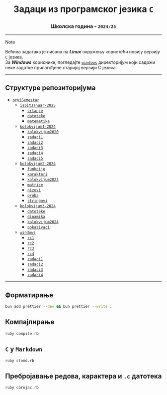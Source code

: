 # <p align="center">Задаци из програмског језика `C`</p>

### <p align="center">Школска година - `2024/25`</p>

---

> [!NOTE]
> Већина задатака је писана на ***Linux*** окружењу користећи новију верзију `C` језика.
> <br>
> За ***Windows*** кориснике, погледајте [`windows`](prviSemestar-2024/windows/) директоријум који садржи неке задатке прилагођене старијој верзији C језика.

---

## Структуре репозиторијума

- [`prviSemestar`](prviSemestar-2024/)
  - [`ispitJanuar-2025`](prviSemestar-2024/ispitJanuar-2025/)
    - [`crtanje`](prviSemestar-2024/ispit_januar/crtanje/)
    - [`datoteke`](prviSemestar-2024/ispit_januar/datoteke/)
    - [`matematika`](prviSemestar-2024/ispit_januar/matematika/)
  - [`kolokvijum1-2024`](prviSemestar-2024/kolokvijum1-2024/)
    - [`kolokvijum2020`](prviSemestar-2024/kolokvijum1-2024/kolokvijum2020/)
    - [`zadaci1`](prviSemestar-2024/kolokvijum1-2024/zadaci1/)
    - [`zadaci2`](prviSemestar-2024/kolokvijum1-2024/zadaci2/)
    - [`zadaci3`](prviSemestar-2024/kolokvijum1-2024/zadaci3/)
    - [`zadaci4`](prviSemestar-2024/kolokvijum1-2024/zadaci4/)
    - [`zadaci5`](prviSemestar-2024/kolokvijum1-2024/zadaci5/)
  - [`kolokvijum2-2024`](prviSemestar-2024/kolokvijum2-2024/)
    - [`funkcije`](prviSemestar-2024/kolokvijum2-2024/funkcije/)
    - [`karakteri`](prviSemestar-2024/kolokvijum2-2024/karakteri/)
    - [`kolokvijum2023`](prviSemestar-2024/kolokvijum2-2024/kolokvijum2023/)
    - [`matrice`](prviSemestar-2024/kolokvijum2-2024/matrice/)
    - [`nizovi`](prviSemestar-2024/kolokvijum2-2024/nizovi/)
    - [`proba`](prviSemestar-2024/kolokvijum2-2024/proba/)
    - [`stringovi`](prviSemestar-2024/kolokvijum2-2024/stringovi/)
  - [`kolokvijum3-2024`](prviSemestar-2024/kolokvijum3-2024/)
    - [`datoteke`](prviSemestar-2024/kolokvijum3-2024/datoteke/)
    - [`dinamika`](prviSemestar-2024/kolokvijum3-2024/dinamika/)
    - [`kolokvijum2024`](prviSemestar-2024/kolokvijum3-2024/kolokvijum2024/)
    - [`pokazivaci`](prviSemestar-2024/kolokvijum3-2024/pokazivaci/)
  - [`windows`](prviSemestar-2024/windows/)
    - [`rc1`](prviSemestar-2024/windows/rc1/)
    - [`rc2`](prviSemestar-2024/windows/rc2/)
    - [`rc3`](prviSemestar-2024/windows/rc3/)
    - [`rc4`](prviSemestar-2024/windows/rc4/)
    - [`zadaci1`](prviSemestar-2024/windows/zadaci1/)
    - [`zadaci2`](prviSemestar-2024/windows/zadaci2/)
    - [`zadaci3`](prviSemestar-2024/windows/zadaci3/)
    - [`zadaci4`](prviSemestar-2024/windows/zadaci4/)

---

## Форматирање

```bash
bun add prettier --dev && bun prettier --write .
```

## Компајлирање

```bash
ruby compile.rb
```

## `C` у `Markdown`

```bash
ruby ctomd.rb
```

## Пребројавање редова, карактера и `.c` датотека

```bash
ruby cbrojac.rb
```
